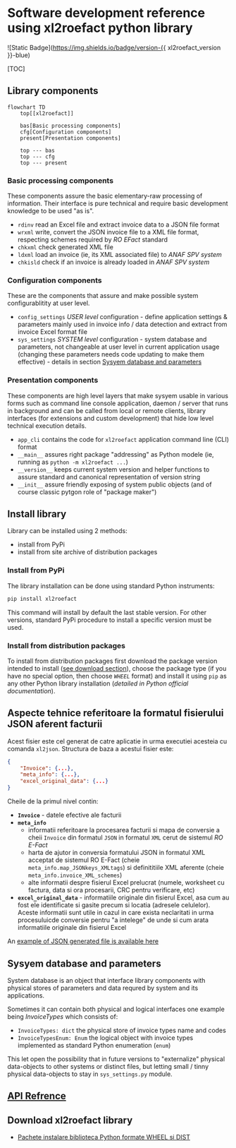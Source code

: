 <!-- NOTE:
- This is the general technical design for `xl2roefact python library` component
- The DLD doc is a tech desc of every module, functions
-->


# Software development reference using xl2roefact python library

![Static Badge](https://img.shields.io/badge/version-{{ xl2roefact_version }}-blue)

[TOC]



## Library components

```mermaid
flowchart TD
    top[[xl2roefact]]

    bas[Basic processing components]
    cfg[Configuration components]
    present[Presentation components]

    top --- bas
    top --- cfg
    top --- present
```



### Basic processing components
These components assure the basic elementary-raw processing of information. Their interface is pure technical and require basic development knowledge to be used "as is".

* `rdinv` read an Excel file and extract invoice data to a JSON file format
* `wrxml`  write, convert the JSON invoice file to a XML file format, respecting schemes required by *RO EFact* standard
* `chkxml` check generated XML file
* `ldxml` load an invoice (ie, its XML associated file) to *ANAF SPV system*
* `chkisld` check if an invoice is already loaded in *ANAF SPV system*

### Configuration components
These are the components that assure and make possible system configurablitity at user level.

* `config_settings` *USER level* configuration - define application settings & parameters mainly used in invoice info / data detection and extract from invoice Excel format file
* `sys_settings` *SYSTEM level* configuration - system database and parameters, not changeable at user level in current application usage (changing these parameters needs code updating to make them effective) - details in section [Sysyem database and parameters](#sysyem-database-and-parameters)

### Presentation components
These components are high level layers that make sysyem usable in various forms such as command line console application, daemon / server that runs in background and can be called from local or remote clients, library interfaces (for extensions and custom development) that hide low level technical execution details.

* `app_cli` contains the code for `xl2roefact` application command line (CLI) format
* `__main__` assures right package "addressing" as Python modele (ie, running as `python -m xl2roefact ...`)
* `__version__` keeps current system version and helper functions to assure standard and canonical representation of version string
* `__init__` assure friendly exposing of system public objects (and of course classic pytgon role of "package maker")




## Install library
Library can be installed using 2 methods:

* install from PyPi
* install from site archive of distribution packages

### Install from PyPi
The library installation can be done using standard Python instruments:

```bash
pip install xl2roefact
```

This command will install by default the last stable version. For other versions, standard PyPi procedure to  install a specific version must be used.


### Install from distribution packages
To install from distribution packages first download the package version intended to install ([see download section](#download-xl2roefact-library)), choose the package type (if you have no special option, then choose *`WHEEL`* format) and install it using `pip` as any other Python library installation (*detailed in Python official documentation*).





## Aspecte tehnice referitoare la formatul fisierului JSON aferent facturii
Acest fisier este cel generat de catre aplicatie in urma executiei acesteia cu comanda `xl2json`. Structura de baza a acestui fisier este:


```json
{
    "Invoice": {...},
    "meta_info": {...},
    "excel_original_data": {...}
}

```

Cheile de la primul nivel contin:

* **`Invoice`** - datele efective ale facturii
* **`meta_info`**
    * informatii referitoare la procesarea facturii si mapa de conversie a cheii `Invoice` din formatul `JSON` in formatul `XML` cerut de sistemul *RO E-Fact*
    * harta de ajutor in conversia formatului JSON in formatul XML acceptat de sistemul RO E-Fact (cheie `meta_info.map_JSONkeys_XMLtags`) si definititiile XML aferente (cheie `meta_info.invoice_XML_schemes`)
    * alte informatii despre fisierul Excel prelucrat (numele, worksheet cu factura, data si ora procesarii, CRC pentru verificare, etc)
* **`excel_original_data`** - informatiile originale din fisierul Excel, asa cum au fost ele identificate si gasite precum si locatia (adresele celulelor). Aceste informatii sunt utile in cazul in care exista neclaritati in urma procesuluicde conversie pentru "a intelege" de unde si cum arata informatiile originale din fisierul Excel


An [example of JSON generated file is available here](./invoice_json_model_.md)




## Sysyem database and parameters
System database is an object that interface library components with physical stores of parameters and data requred by system and its applications.

Sometimes it can contain both physical and logical interfaces one example being *InvoiceTypes*  which consists of:

* `InvoiceTypes: dict` the physical store of invoice types name and codes
* `InvoiceTypesEnum: Enum` the logical object with invoice types implemented as standard Python enumeration (`enum`)

This let open the possibility that in future versions to "externalize" physical data-objects to other systems or distinct files, but letting small / tinny physical data-objects to stay in `sys_settings.py` module.




## [API Refrence](https://invoicetoroefact.renware.eu/xl2roefact/doc/wrapper_810.05a-xl2roefact_DLD_specs.html)

<!--NOTE: reference using in-profect document
[API Reference](./wrapper_810.05a-xl2roefact_DLD_specs.md)
-->




## Download xl2roefact library

* [Pachete instalare biblioteca Python formate WHEEL si DIST](../../doc_src/downloads.md#format-biblioteca-python)










